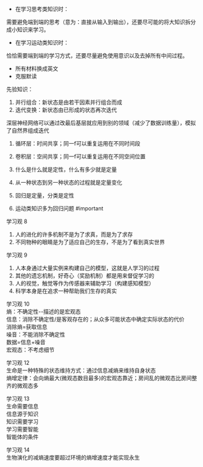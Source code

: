 - 在学习思考类知识时：

需要避免端到端的思考（意为：直接从输入到输出），还要尽可能的将大知识拆分成小知识来学习。

- 在学习运动类知识时：

恰恰需要端到端的学习方式，还要尽量避免使用意识以及去掉所有中间过程。

- 所有材料换成英文
- 克服默读
 
先验知识：

1. 并行组合：新状态是由若干因素并行组合而成
2. 迭代变换：新状态由已形成的状态再次迭代
 
深层神经网络可以通过改最后基层就应用到别的领域（减少了数据训练量），模拟了自然界组成迭代
 
1. 循环层：时间共享；同一f可以重复运用在不同时间段
2. 卷积层：空间共享；同一f可以重复运用在不同空间位置
 
1. 什么是什么就是定性，什么有多少就是定量
2. 从一种状态到另一种状态的过程就是定量变化
3. 回归是定量，分类是定性
4. 运动类知识多为回归问题 #important
 
学习观 8

1. 人的进化的许多机制不是为了求真，而是为了求存
2. 不同物种的眼睛是为了适应自己的生存，不是为了看到真实世界
 
学习观 9

1. 人本身通过大量实例来构建自己的模型，这就是人学习的过程
2. 其他的遗忘机制，好奇心（奖励机制）都是用来督促学习的
3. 人的视觉，触觉等作为传感器来辅助学习（构建感知模型）
4. 科学本身是在追求一种帮助我们生存的真实
 
学习观 10  
熵：不确定性--描述的是宏观态  
信息：消除不确定性/是客观存在的；从众多可能状态中确定实际状态的代价  
消除熵=获取信息  
噪音：不能消除不确定性  
数据=信息+噪音  
宏观态：不考虑细节
 
学习观 12  
生命是一种特殊的状态维持方式：通过信息减熵来维持自身状态  
熵增定律：会向熵最大(微观态数目最多)的宏观态靠近；房间乱的微观态比房间整齐的微观态多
 
学习观 13  
生命需要信息  
信息源于知识  
知识需要学习  
学习需要智能  
智能体的条件
 
学习观 14  
生物演化的减熵速度要超过环境的熵增速度才能实现永生